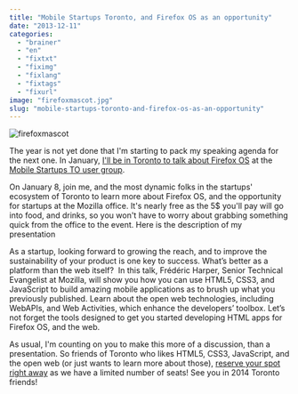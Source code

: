 ```yaml
---
title: "Mobile Startups Toronto, and Firefox OS as an opportunity"
date: "2013-12-11"
categories: 
  - "brainer"
  - "en"
  - "fixtxt"
  - "fiximg"
  - "fixlang"
  - "fixtags"
  - "fixurl"
image: "firefoxmascot.jpg"
slug: "mobile-startups-toronto-and-firefox-os-as-an-opportunity"
---
```


![firefoxmascot](images/firefoxmascot.jpg)

The year is not yet done that I'm starting to pack my speaking agenda for the next one. In January, [I'll be in Toronto to talk about Firefox OS](https://www.meetup.com/Mobile-Startups-TO/events/152828322/) at the [Mobile Startups TO user group](https://www.meetup.com/Mobile-Startup-TO/).

On January 8, join me, and the most dynamic folks in the startups' ecosystem of Toronto to learn more about Firefox OS, and the opportunity for startups at the Mozilla office. It's nearly free as the 5$ you'll pay will go into food, and drinks, so you won't have to worry about grabbing something quick from the office to the event. Here is the description of my presentation

As a startup, looking forward to growing the reach, and to improve the sustainability of your product is one key to success. What’s better as a platform than the web itself?  In this talk, Frédéric Harper, Senior Technical Evangelist at Mozilla, will show you how you can use HTML5, CSS3, and JavaScript to build amazing mobile applications as to brush up what you previously published. Learn about the open web technologies, including WebAPIs, and Web Activities, which enhance the developers’ toolbox. Let’s not forget the tools designed to get you started developing HTML apps for Firefox OS, and the web.

As usual, I'm counting on you to make this more of a discussion, than a presentation. So friends of Toronto who likes HTML5, CSS3, JavaScript, and the open web (or just wants to learn more about those), [reserve your spot right away](https://www.meetup.com/Mobile-Startups-TO/events/152828322/) as we have a limited number of seats! See you in 2014 Toronto friends!

